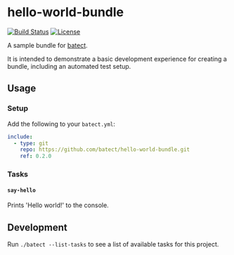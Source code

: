# hello-world-bundle

[![Build Status](https://img.shields.io/github/workflow/status/batect/hello-world-bundle/Pipeline/master)](https://github.com/batect/hello-world-bundle/actions?query=workflow%3APipeline+branch%3Amaster)
[![License](https://img.shields.io/github/license/batect/batect.svg)](https://opensource.org/licenses/Apache-2.0)

A sample bundle for [batect](https://batect.dev).

It is intended to demonstrate a basic development experience for creating a bundle, including an automated test setup.

## Usage

### Setup

Add the following to your `batect.yml`:

```yaml
include:
  - type: git
    repo: https://github.com/batect/hello-world-bundle.git
    ref: 0.2.0
```

### Tasks

#### `say-hello`

Prints 'Hello world!' to the console.

## Development

Run `./batect --list-tasks` to see a list of available tasks for this project.
